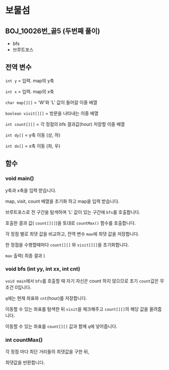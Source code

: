 # 보물섬
## BOJ_10026번_골5 (두번째 풀이)
- bfs 
- 브루트포스



## 전역 변수

`int y` = 입력. map의 y축

`int x` = 입력. map의 x축

`char map[][]` = 'W'와 'L' 값이 들어갈 이중 배열

`boolean visit[][]` = 방문을 나타내는 이중 배열

`int count[][]` = 각 정점의 bfs 결과값(hour) 저장할 이중 배열

`int dy[]` = y축 이동 (상, 하)

`int dx[]` = x축 이동 (좌, 우)



## 함수

### void main()

y축과 x축을 입력 받습니다. 

map, visit, count 배열을 초기화 하고 map을 입력 받습니다. 

브루트포스로 전 구간을 탐색하며 'L' 값이 있는 구간에 `bfs`를 호출합니다. 

호출한 결과 값( `count[][]`)을 토대로 `countMax()` 함수를 호출합니다. 

각 정점 별로 최댓 값을 비교하고, 전역 변수 `max`에 최댓 값을 저장합니다. 

한 정점을 수행할때마다 `count[][]` 와 `visit[][]`을 초기화합니다.

`max` 출력( 최종 결과 )



### void bfs (int yy, int xx, int cnt)

`void main`에서 `bfs`를 호출할 때 자기 자신은 count 하지 않으므로 초기 `count`값은 무조건 0입니다. 

`q`에는 현재 좌표와 `cnt`(hour)를 저장합니다.

이동할 수 있는 좌표를 탐색한 뒤 `visit`을 체크해주고 `count[][]`의 해당 값을 올려줍니다. 

이동할 수 있는 좌표를 `count[][]` 값과 함께 `q`에 넣어줍니다. 



### int countMax()

각 정점 마다 최단 거리들의 최댓값을 구한 뒤, 

최댓값을 반환합니다. 

